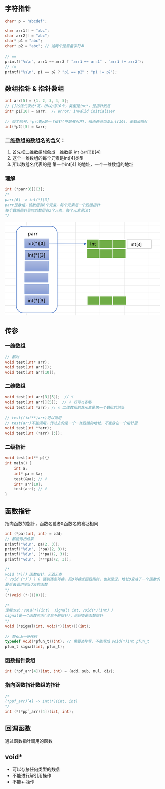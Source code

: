 ## 字符指针
```C
char* p = "abcdef";
```
```C
char arr1[] = "abc";
char arr2[] = "abc";
char* p1 = "abc";
char* p2 = "abc"; // 这两个是常量字符串

// ==
printf("%s\n", arr1 == arr2 ? "arr1 == arr2" : "arr1 != arr2");
// !=
printf("%s\n", p1 == p2 ? "p1 == p2" : "p1 != p2");
```

## 数组指针 & 指针数组
```C
int arr[5] = {1, 2, 3, 4, 5};
// []的优先级比*高，所以p有10个，类型是int*，是指针数组
int* p1[10] = &arr;  // error: invalid initializer

// 加了括号，*p代表p是一个指针(不是解引用)，指向的类型是int[10]，是数组指针
int(*p2)[5] = &arr;
```

### 二维数组的数组名的含义：
1. 首先把二维数组想象成一维数组 int (arr[3])[4]
2. 这个一维数组的每个元素是int[4]类型
3. 所以数组名代表的是 第一个int[4] 的地址，一个一维数组的地址

### 理解
```C
int (*parr[6])[3];
/*
parr[6] -> int(*)[3]
parr是数组，该数组有6个元素，每个元素是一个数组指针
每个数组指针指向的数组有3个元素，每个元素是int
*/
```
![](数组指针.png)

## 传参
### 一维数组
```C
// 都对
void test(int* arr);
void test(int arr[]);
void test(int arr[10]);
```
### 二维数组
```C
void test(int arr[3][5]);  // √
void test(int arr[][5]);  // √ 行可以省略
void test(int *arr); // × 二维数组的首元素是第一个数组的地址

// test((int**)arr)可以调用
// test(arr)不能调用，传过去的是一个一维数组的地址，不能放在一个指针里
void test(int **arr); 
void test(int (*arr) [5]);
```

### 二级指针
```C
void test(int** p){}
int main() {
    int a;
    int* pa = &a;
    test(&pa); // √
    int* arr[10];
    test(arr); // √
}
```

## 函数指针
指向函数的指针，函数名或者&函数名的地址相同
```C
int (*pa)(int, int) = add;
// 都能得出结果
printf("%d\n", pa(2, 3));
printf("%d\n", (*pa)(2, 3));
printf("%d\n", (**pa)(2, 3));
printf("%d\n", (***pa)(2, 3));
```

```C
/*
void (*)() 函数指针，无返无参
( void (*)() ) 0 强制类型转换，把0转换成函数指针，也就是说，地址0变成了一个函数的地址
最后去调用地址为0的函数
*/
(*(void (*)())0)();

/*
理解方式：void(*)(int)  signal( int, void(*)(int) )
signal是一个函数声明(注意不是指针)，返回值是函数指针
*/
void (*signal(int, void(*)(int)))(int);

// 简化上一行代码
typedef void(*pfun_t)(int); // 需要这样写，不能写成 void(*)int pfun_t
pfun_t signal(int, pfun_t);
```

### 函数指针数组
```C
int (*pf_arr[4])(int, int) = {add, sub, mul, div};
```
### 指向函数指针数组的指针
```C
/*
(*ppf_arr)[4] -> int(*)(int, int)
*/
int (*(*ppf_arr)[4])(int, int);
```

## 回调函数
通过函数指针调用的函数

## void\*
- 可以存放任何类型的数据
- 不能进行解引用操作
- 不能+-操作
